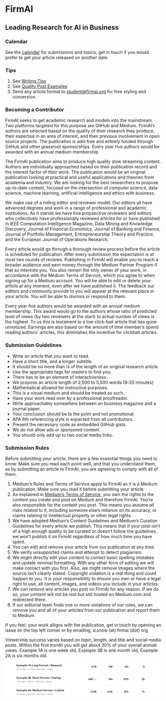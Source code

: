 # FirmAI
## Leading Research for AI in Business

### Calendar

See the [calendar](https://github.com/firmai/contributor/blob/master/calendar.md) for submissions and topics, get in touch if you would prefer to get your article released on another date. 

### Tips

1. See [Writing Tips](https://medium.com/@derek_snow/example-3c-short-format-writing-tools-b08efff7f277)
2. See [Quality Post Examples](https://medium.com/@derek_snow/quality-post-examples-f52a887ecb35)
3. Send any article format to [student@firmai.org](student@firmai.org) for free styling and conversion. 

### Becoming a Contributor

FirmAI seeks to get academic research and models into the mainstream. Two platforms targeted for this purpose are GitHub and Medium. FirmAI’s authors are selected based on the quality of their research they produce, their expertise in an area of interest, and their previous involvement in open source projects. The publication is add-free and entirely funded through GitHub and other grassroot sponsorships. Every year five authors would be awarded with an annual medium membership.

The FirmAI publication aims to produce high quality slow streaming content. Authors are individually approached based on their publication record and the interest factor of their work. The publication would be an original publication looking at practical and useful applications and theories from academia and industry. We are looking for the best researchers to propose up-to-date content, focused on the intersection of computer science, data science, machine learning, artificial intelligence and ethics with business.

We make use of a rolling editor and reviewer model. Our editors all have advanced degrees and work in a range of professional and academic institutions. As it stands we have five propsective reviewers and editors who collectively have professionally reviewed articles for or have published in IEEE Computation Intelligence Magazine, Data Mining and Knowledge Discovery, Journal of Financial Economics, Journal of Banking and Finance, Journal of Portfolio Management, Entrepreneurship Theory and Practice, and the European Journal of Operations Research.

Every article would go through a thorough review process before the article is scheduled for publication. After every submission the expectation is at most two rounds of reviews. Publishing in FirmAI will enable you to reach a broader audience and earn money through the Medium Partner Program if that so interests you. You also remain the only owner of your work, in accordance with the Medium Terms of Service, which you agree to when signing up for a Medium account. You will be able to edit or delete your article at any moment, even after we have published it. The feedback our editors and community provide to you will appear at the relevant place in your article. You will be able to dismiss or respond to them.

Every year five authors would be awarded with an annual medium membership. This award would go to the authors whose ratio of predicted level of views (by two reviewers at the start) to actual number of views is the highest. To us this is testament to a low click-bait article that has gone unnoticed. Earnings are also based on the amount of time member’s spend reading authors’ articles, this diminishes the incentive for clickbait articles. 

### Submission Guidelines

* Write an article that you want to read. 
* Have a short title, and a longer subtitle. 
* It should be no more than ¼ of the length of an original research article. 
* Use the appropriate tags for readers to find you. 
* There has to be an element of interactiveness. 
* We propose an article length of 2,500 to 5,500 words (8-20 minutes)
* Mathematical allowed for instructive purposes. 
* This is a visual medium and should be treated as such. 
* Have your work read over by a professional proofreader. 
* Write approachably somewhere between an business magazine and a journal paper.  
* Your conclusion should be to the point and not promotional. 
* APA 6th referencing style is expected from all contributors.  
* Present the necessary code as embedded GitHub gists. 
* We do not allow ads or sponsored content.
* You should only add up to two social media links. 

### Submission Rules

Before submitting your article, there are a few essential things you need to know. Make sure you read each point well, and that you understand them, as by submitting an article to FirmAI, you are agreeing to comply with all of them.

1.	Medium’s Rules and Terms of Service apply to FirmAI as it is a Medium publication. Make sure you read it before submitting your article.
2.	As explained in [Medium’s Terms of Service](https://policy.medium.com/medium-terms-of-service-9db0094a1e0f), you own the rights to the content you create and post on Medium and therefore FirmAI. You’re also responsible for the content you post. This means you assume all risks related to it, including someone else’s reliance on its accuracy, or claims relating to intellectual property or other legal rights.
3.	We have adopted Medium’s Content Guidelines and Medium’s Curation Guidelines for every article we publish. This means that if your post isn’t of a high enough quality to be curated or doesn’t follow the guidelines, we won’t publish it on FirmAI regardless of how much time you have spent. 
4.	You can edit and remove your article from our publication at any time.
5.	We verify unsupported claims and attempt to detect plagiarism. 
6.	We might directly edit your content to correct basic spelling mistakes and update minimal formatting. With any other form of editing we will make contact with you first. Also, we might remove images where the source isn’t clearly stated. Copyright violation is a real thing and could happen to you. It is your responsibility to ensure you own or have a legal right to use, all content, images, and videos you include in your articles.
7.	We can remove any articles you post on FirmAI for any reason. If we do so, your content will not be lost but still hosted on Medium.com and redirected there.
8.	If our editorial team finds one or more violations of our rules, we can remove you and all of your articles from our publication and report them to Medium.

If you feel, your work alligns with the publication, get in touch by opening an issue on the top left corner or by emailing, d.snow (at) firmai (dot) org 

Viewership success varies based on topic, length, and title and social media posts. Within the first month you will get about 30% of your overall annual views. Example 1A is one week old, Example 3B is one month old, Example 2A is six months old. 

!["Viewership"](https://raw.githubusercontent.com/firmai/contributor/master/image/STATS.PNG)

